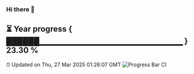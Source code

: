 ### Hi there 👋
⏳ Year progress { ██████▁▁▁▁▁▁▁▁▁▁▁▁▁▁▁▁▁▁▁▁▁▁▁▁ } 23.30 %
---
⏰ Updated on Thu, 27 Mar 2025 01:26:07 GMT
![Progress Bar CI](https://github.com/liununu/liununu/workflows/Progress%20Bar%20CI/badge.svg)
